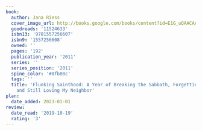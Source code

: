 ```yaml
---
book:
  author: Jana Riess
  cover_image_url: http://books.google.com/books/content?id=E1G_uQAACAAJ&printsec=frontcover&img=1&zoom=1&source=gbs_api
  goodreads: '11524633'
  isbn13: '9781557256607'
  isbn9: '1557256608'
  owned: ''
  pages: '192'
  publication_year: '2011'
  series: ''
  series_position: '2011'
  spine_color: '#8fb08c'
  tags: ''
  title: 'Flunking Sainthood: A Year of Breaking the Sabbath, Forgetting to Pray,
    and Still Loving My Neighbor'
plan:
  date_added: 2023-01-01
review:
  date_read: '2019-10-19'
  rating: '3'
---
```

